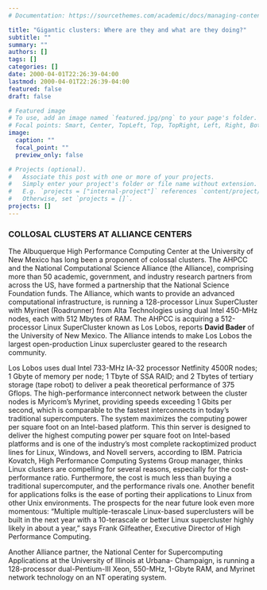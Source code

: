 ```yaml
---
# Documentation: https://sourcethemes.com/academic/docs/managing-content/

title: "Gigantic clusters: Where are they and what are they doing?"
subtitle: ""
summary: ""
authors: []
tags: []
categories: []
date: 2000-04-01T22:26:39-04:00
lastmod: 2000-04-01T22:26:39-04:00
featured: false
draft: false

# Featured image
# To use, add an image named `featured.jpg/png` to your page's folder.
# Focal points: Smart, Center, TopLeft, Top, TopRight, Left, Right, BottomLeft, Bottom, BottomRight.
image:
  caption: ""
  focal_point: ""
  preview_only: false

# Projects (optional).
#   Associate this post with one or more of your projects.
#   Simply enter your project's folder or file name without extension.
#   E.g. `projects = ["internal-project"]` references `content/project/deep-learning/index.md`.
#   Otherwise, set `projects = []`.
projects: []
---
```


### COLLOSAL CLUSTERS AT ALLIANCE CENTERS ###

The Albuquerque High Performance Computing Center at
the University of New Mexico has long been a proponent of
colossal clusters. The AHPCC and the National Computational
Science Alliance (the Alliance), comprising more than 50
academic, government, and industry research partners from
across the US, have formed a partnership that the National
Science Foundation funds. The Alliance, which wants to provide
an advanced computational infrastructure, is running a
128-processor Linux SuperCluster with Myrinet (Roadrunner)
from Alta Technologies using dual Intel 450-MHz nodes,
each with 512 Mbytes of RAM. The AHPCC is acquiring a
512-processor Linux SuperCluster known as Los Lobos,
reports **David Bader** of the University of New Mexico. The
Alliance intends to make Los Lobos the largest open-production
Linux supercluster geared to the research community.

Los Lobos uses dual Intel 733-MHz IA-32 processor
Netfinity 4500R nodes; 1 Gbyte of memory per node; 1 Tbyte
of SSA RAID; and 2 Tbytes of tertiary storage (tape robot) to
deliver a peak theoretical performance of 375 Gflops. The
high-performance interconnect network between the cluster
nodes is Myricom’s Myrinet, providing speeds exceeding 1
Gbits per second, which is comparable
to the fastest interconnects in today’s
traditional supercomputers. The system
maximizes the computing power per
square foot on an Intel-based platform.
This thin server is designed to deliver
the highest computing power per square
foot on Intel-based platforms and is one
of the industry’s most complete rackoptimized
product lines for Linux, Windows,
and Novell servers, according to
IBM. Patricia Kovatch, High Performance
Computing Systems Group
manager, thinks Linux clusters are compelling
for several reasons, especially for
the cost-performance ratio. Furthermore, the cost is much
less than buying a traditional supercomputer, and the performance
rivals one. Another benefit for applications folks is the
ease of porting their applications to Linux from other Unix
environments. The prospects for the near future look even
more momentous: “Multiple multiple-terascale Linux-based
superclusters will be built in the next year with a 10-terascale
or better Linux supercluster highly likely in about a year,”
says Frank Gilfeather, Executive Director of High Performance
Computing.

Another Alliance partner, the National Center for Supercomputing
Applications at the University of Illinois at Urbana-
Champaign, is running a 128-processor dual-Pentium-III
Xeon, 550-MHz, 1-Gbyte RAM, and Myrinet network technology
on an NT operating system.

